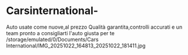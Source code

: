 # Carsinternational-
Auto usate come nuove,al prezzo Qualità garantita,controlli accurati e un team pronto a consigliarti l'auto giusta per te 
/storage/emulated/0/Documents/Cars International/IMG_20251022_164813_20251022_181411.jpg
